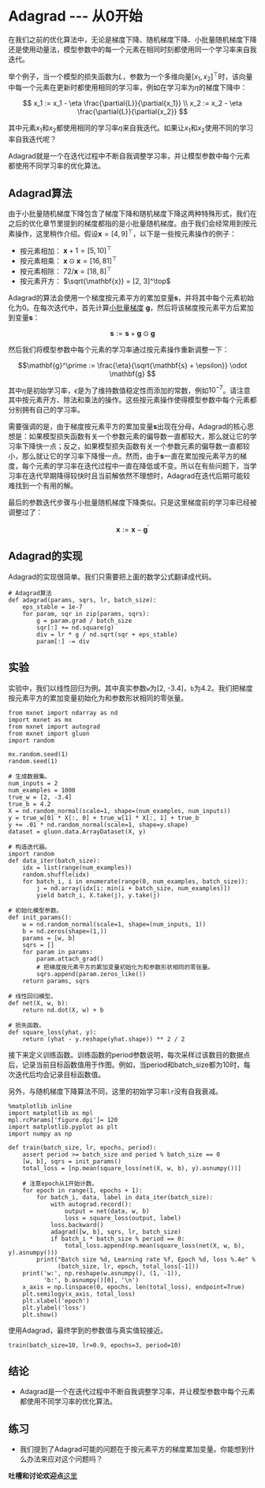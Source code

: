 # Adagrad --- 从0开始


在我们之前的优化算法中，无论是梯度下降、随机梯度下降、小批量随机梯度下降还是使用动量法，模型参数中的每一个元素在相同时刻都使用同一个学习率来自我迭代。

举个例子，当一个模型的损失函数为$L$，参数为一个多维向量$[x_1, x_2]^\top$时，该向量中每一个元素在更新时都使用相同的学习率，例如在学习率为$\eta$的梯度下降中：

$$
x_1 := x_1 - \eta \frac{\partial{L}}{\partial{x_1}} \\
x_2 := x_2 - \eta \frac{\partial{L}}{\partial{x_2}}
$$

其中元素$x_1$和$x_2$都使用相同的学习率$\eta$来自我迭代。如果让$x_1$和$x_2$使用不同的学习率自我迭代呢？


Adagrad就是一个在迭代过程中不断自我调整学习率，并让模型参数中每个元素都使用不同学习率的优化算法。


## Adagrad算法

由于小批量随机梯度下降包含了梯度下降和随机梯度下降这两种特殊形式，我们在之后的优化章节里提到的梯度都指的是小批量随机梯度。由于我们会经常用到按元素操作，这里稍作介绍。假设$\mathbf{x} = [4, 9]^\top$，以下是一些按元素操作的例子：

* 按元素相加： $\mathbf{x} + 1 = [5, 10]^\top$
* 按元素相乘： $\mathbf{x} \odot \mathbf{x} = [16, 81]^\top$
* 按元素相除： $72 / \mathbf{x} = [18, 8]^\top$
* 按元素开方： $\sqrt{\mathbf{x}} = [2, 3]^\top$

Adagrad的算法会使用一个梯度按元素平方的累加变量$\mathbf{s}$，并将其中每个元素初始化为0。在每次迭代中，首先计算[小批量梯度](gd-sgd-scratch.md) $\mathbf{g}$，然后将该梯度按元素平方后累加到变量$\mathbf{s}$：

$$\mathbf{s} := \mathbf{s} + \mathbf{g} \odot \mathbf{g} $$

然后我们将模型参数中每个元素的学习率通过按元素操作重新调整一下：

$$\mathbf{g}^\prime := \frac{\eta}{\sqrt{\mathbf{s} + \epsilon}} \odot \mathbf{g} $$

其中$\eta$是初始学习率，$\epsilon$是为了维持数值稳定性而添加的常数，例如$10^{-7}$。请注意其中按元素开方、除法和乘法的操作。这些按元素操作使得模型参数中每个元素都分别拥有自己的学习率。

需要强调的是，由于梯度按元素平方的累加变量$\mathbf{s}$出现在分母，Adagrad的核心思想是：如果模型损失函数有关一个参数元素的偏导数一直都较大，那么就让它的学习率下降快一点；反之，如果模型损失函数有关一个参数元素的偏导数一直都较小，那么就让它的学习率下降慢一点。然而，由于$\mathbf{s}$一直在累加按元素平方的梯度，每个元素的学习率在迭代过程中一直在降低或不变。所以在有些问题下，当学习率在迭代早期降得较快时且当前解依然不理想时，Adagrad在迭代后期可能较难找到一个有用的解。

最后的参数迭代步骤与小批量随机梯度下降类似。只是这里梯度前的学习率已经被调整过了：

$$\mathbf{x} := \mathbf{x} - \mathbf{g}^\prime $$




## Adagrad的实现

Adagrad的实现很简单。我们只需要把上面的数学公式翻译成代码。

```{.python .input  n=1}
# Adagrad算法
def adagrad(params, sqrs, lr, batch_size):
    eps_stable = 1e-7
    for param, sqr in zip(params, sqrs):
        g = param.grad / batch_size
        sqr[:] += nd.square(g)
        div = lr * g / nd.sqrt(sqr + eps_stable)
        param[:] -= div
```

## 实验

实验中，我们以线性回归为例。其中真实参数`w`为[2, -3.4]，`b`为4.2。我们把梯度按元素平方的累加变量初始化为和参数形状相同的零张量。

```{.python .input  n=2}
from mxnet import ndarray as nd
import mxnet as mx
from mxnet import autograd
from mxnet import gluon
import random

mx.random.seed(1)
random.seed(1)

# 生成数据集。
num_inputs = 2
num_examples = 1000
true_w = [2, -3.4]
true_b = 4.2
X = nd.random_normal(scale=1, shape=(num_examples, num_inputs))
y = true_w[0] * X[:, 0] + true_w[1] * X[:, 1] + true_b
y += .01 * nd.random_normal(scale=1, shape=y.shape)
dataset = gluon.data.ArrayDataset(X, y)

# 构造迭代器。
import random
def data_iter(batch_size):
    idx = list(range(num_examples))
    random.shuffle(idx)
    for batch_i, i in enumerate(range(0, num_examples, batch_size)):
        j = nd.array(idx[i: min(i + batch_size, num_examples)])
        yield batch_i, X.take(j), y.take(j)

# 初始化模型参数。
def init_params():
    w = nd.random_normal(scale=1, shape=(num_inputs, 1))
    b = nd.zeros(shape=(1,))
    params = [w, b]
    sqrs = []
    for param in params:
        param.attach_grad()
        # 把梯度按元素平方的累加变量初始化为和参数形状相同的零张量。
        sqrs.append(param.zeros_like())
    return params, sqrs

# 线性回归模型。
def net(X, w, b):
    return nd.dot(X, w) + b

# 损失函数。
def square_loss(yhat, y):
    return (yhat - y.reshape(yhat.shape)) ** 2 / 2
```

接下来定义训练函数。训练函数的period参数说明，每次采样过该数目的数据点后，记录当前目标函数值用于作图。例如，当period和batch_size都为10时，每次迭代后均会记录目标函数值。

另外，与随机梯度下降算法不同，这里的初始学习率`lr`没有自我衰减。

```{.python .input  n=3}
%matplotlib inline
import matplotlib as mpl
mpl.rcParams['figure.dpi']= 120
import matplotlib.pyplot as plt
import numpy as np

def train(batch_size, lr, epochs, period):
    assert period >= batch_size and period % batch_size == 0
    [w, b], sqrs = init_params()
    total_loss = [np.mean(square_loss(net(X, w, b), y).asnumpy())]

    # 注意epoch从1开始计数。
    for epoch in range(1, epochs + 1):
        for batch_i, data, label in data_iter(batch_size):
            with autograd.record():
                output = net(data, w, b)
                loss = square_loss(output, label)
            loss.backward()
            adagrad([w, b], sqrs, lr, batch_size)
            if batch_i * batch_size % period == 0:
                total_loss.append(np.mean(square_loss(net(X, w, b), y).asnumpy()))
        print("Batch size %d, Learning rate %f, Epoch %d, loss %.4e" % 
              (batch_size, lr, epoch, total_loss[-1]))
    print('w:', np.reshape(w.asnumpy(), (1, -1)), 
          'b:', b.asnumpy()[0], '\n')
    x_axis = np.linspace(0, epochs, len(total_loss), endpoint=True)
    plt.semilogy(x_axis, total_loss)
    plt.xlabel('epoch')
    plt.ylabel('loss')
    plt.show()
```

使用Adagrad，最终学到的参数值与真实值较接近。

```{.python .input  n=4}
train(batch_size=10, lr=0.9, epochs=3, period=10)
```

## 结论

* Adagrad是一个在迭代过程中不断自我调整学习率，并让模型参数中每个元素都使用不同学习率的优化算法。


## 练习

* 我们提到了Adagrad可能的问题在于按元素平方的梯度累加变量。你能想到什么办法来应对这个问题吗？

**吐槽和讨论欢迎点**[这里](https://discuss.gluon.ai/t/topic/2273)
